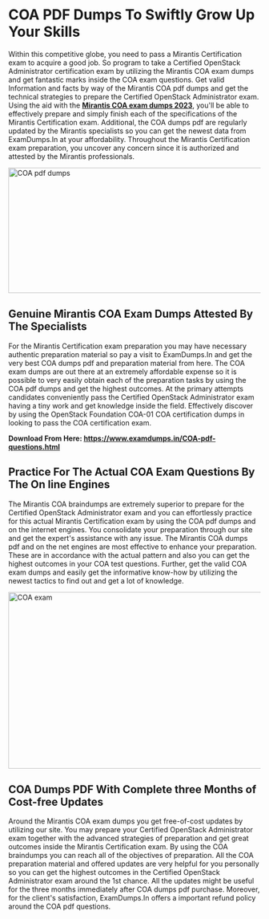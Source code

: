 <h1><strong>COA PDF Dumps To Swiftly Grow Up Your Skills</strong></h1>
<p>Within this competitive globe, you need to pass a Mirantis Certification exam to acquire a good job. So program to take a Certified OpenStack Administrator certification exam by utilizing the Mirantis COA exam dumps and get fantastic marks inside the COA exam questions. Get valid Information and facts by way of the Mirantis COA pdf dumps and get the technical strategies to prepare the Certified OpenStack Administrator exam. Using the aid with the <strong><a href="https://www.examdumps.in/COA-pdf-questions.html">Mirantis COA exam dumps 2023</a></strong>, you'll be able to effectively prepare and simply finish each of the specifications of the Mirantis Certification exam. Additional, the COA dumps pdf are regularly updated by the Mirantis specialists so you can get the newest data from ExamDumps.In at your affordability. Throughout the Mirantis Certification exam preparation, you uncover any concern since it is authorized and attested by the Mirantis professionals.</p>
<p><img src="https://i.ibb.co/zxJwW90/Copy-of-Online-Classes-Twitter-header-post-Made-with-Poster-My-Wall-1.png" alt="COA pdf dumps" width="750" height="250" /></p>
<h2><strong>Genuine Mirantis COA Exam Dumps Attested By The Specialists</strong></h2>
<p>For the Mirantis Certification exam preparation you may have necessary authentic preparation material so pay a visit to ExamDumps.In and get the very best COA dumps pdf and preparation material from here. The COA exam dumps are out there at an extremely affordable expense so it is possible to very easily obtain each of the preparation tasks by using the COA pdf dumps and get the highest outcomes. At the primary attempts candidates conveniently pass the Certified OpenStack Administrator exam having a tiny work and get knowledge inside the field. Effectively discover by using the OpenStack Foundation COA-01 COA certification dumps in looking to pass the COA certification exam.</p>
<p><strong>Download From Here:&nbsp;<a href="https://www.examdumps.in/COA-pdf-questions.html">https://www.examdumps.in/COA-pdf-questions.html</a></strong></p>
<h2><strong>Practice For The Actual COA Exam Questions By The On line Engines</strong></h2>
<p>The Mirantis COA braindumps are extremely superior to prepare for the Certified OpenStack Administrator exam and you can effortlessly practice for this actual Mirantis Certification exam by using the COA pdf dumps and on the internet engines. You consolidate your preparation through our site and get the expert's assistance with any issue. The Mirantis COA dumps pdf and on the net engines are most effective to enhance your preparation. These are in accordance with the actual pattern and also you can get the highest outcomes in your COA test questions. Further, get the valid COA exam dumps and easily get the informative know-how by utilizing the newest tactics to find out and get a lot of knowledge.</p>
<p><a href="https://www.examdumps.in/COA-pdf-questions.html"><img src="https://i.ibb.co/QkNtdwY/Copy-of-Zoom-Online-Classes-Facebook-Share-Po-Made-with-Poster-My-Wall-1.jpg" alt="COA exam" width="670" height="352" /></a></p>
<h2><strong>COA Dumps PDF With Complete three Months of Cost-free Updates</strong></h2>
<p>Around the Mirantis COA exam dumps you get free-of-cost updates by utilizing our site. You may prepare your Certified OpenStack Administrator exam together with the advanced strategies of preparation and get great outcomes inside the Mirantis Certification exam. By using the COA braindumps you can reach all of the objectives of preparation. All the COA preparation material and offered updates are very helpful for you personally so you can get the highest outcomes in the Certified OpenStack Administrator exam around the 1st chance. All the updates might be useful for the three months immediately after COA dumps pdf purchase. Moreover, for the client's satisfaction, ExamDumps.In offers a important refund policy around the COA pdf questions.</p>
